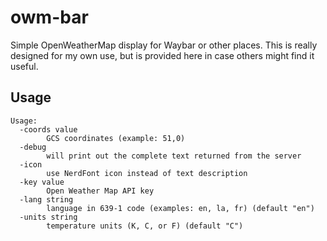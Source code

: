 # owm-bar
Simple OpenWeatherMap display for Waybar or other places. This is really designed for my own use, but is provided here in case others might find it useful.

## Usage
```
Usage:
  -coords value
        GCS coordinates (example: 51,0)
  -debug
        will print out the complete text returned from the server
  -icon
        use NerdFont icon instead of text description
  -key value
        Open Weather Map API key
  -lang string
        language in 639-1 code (examples: en, la, fr) (default "en")
  -units string
        temperature units (K, C, or F) (default "C")
```
